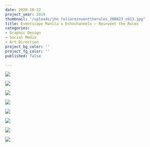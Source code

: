```yaml
---
date: 2020-10-22
project_year: 2019
thumbnail: "/uploads/jhn_folioreinventtherules_200823_v013.jpg"
title: Eventscape Manila x Echochannels – Reinvent the Rules
categories:
- Graphic Design
- Social Media
- Art Direction
project_bg_color: ''
project_fg_color: ''
published: false

---
```

![](/uploads/emx_reinventsocials_200612_v085.jpg)

![](/uploads/emx_reinventsocials_200612_v083.jpg)

![](/uploads/emx_reinventsocials_200612_v08.jpg)

<div class=gallery>

![](/uploads/emx_reinventsocialscarousel_200612_v08_carousel_01_0.jpg)

![](/uploads/emx_reinventsocialscarousel_200612_v08_carousel_01_3.jpg)

![](/uploads/emx_reinventsocialscarousel_200612_v08_carousel_02_3.jpg)

![](/uploads/emx_reinventsocialscarousel_200612_v08_carousel_02_2.jpg)

</div>

![](/uploads/emx_reinventsocials_200610_v0723.jpg)